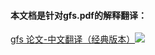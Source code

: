 #### 本文档是针对gfs.pdf的解释翻译：

[gfs 论文-中文翻译（经典版本）![](https://git.oschina.net/tantexian/MIT6.824/raw/dev/resources/static/img/click.jpg)](https://my.oschina.net/tantexian/blog/858166)

